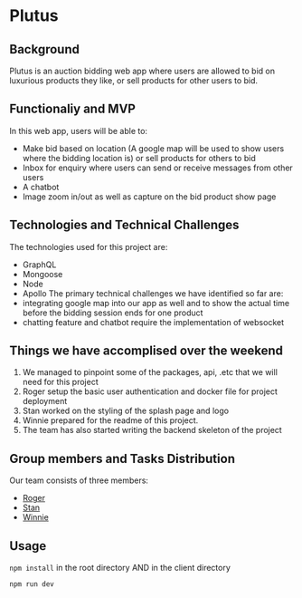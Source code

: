 # Plutus

## Background
Plutus is an auction bidding web app where users are allowed to bid on luxurious
products they like, or sell products for other users to bid. 

## Functionaliy and MVP
In this web app, users will be able to:
* Make bid based on location (A google map will be used to show users where
  the bidding location is) or sell products for others to bid
* Inbox for enquiry where users can send or receive messages from other users
* A chatbot
* Image zoom in/out as well as capture on the bid product show page

## Technologies and Technical Challenges
The technologies used for this project are:
* GraphQL
* Mongoose
* Node
* Apollo
The primary technical challenges we have identified so far are:
* integrating google map into our app as well and to show the actual time before
  the bidding session ends for one product
* chatting feature and chatbot require the implementation of websocket

## Things we have accomplised over the weekend
1. We managed to pinpoint some of the packages, api, .etc that we will need for
   this project
2. Roger setup the basic user authentication and docker file for project deployment
3. Stan worked on the styling of the splash page and logo
4. Winnie prepared for the readme of this project.
5. The team has also started writing the backend skeleton of the project

## Group members and Tasks Distribution
Our team consists of three members:
* [Roger](https://github.com/yuichiu416)
* [Stan](https://github.com/stanbond)
* [Winnie](https://github.com/chinweenie)

## Usage
``npm install`` in the root directory AND in the client directory

``npm run dev`` 